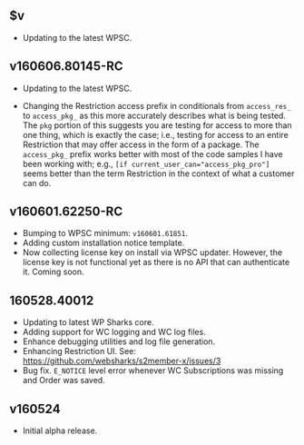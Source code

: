 ## $v

- Updating to the latest WPSC.

## v160606.80145-RC

- Updating to the latest WPSC.

- Changing the Restriction access prefix in conditionals from `access_res_` to `access_pkg_` as this more accurately describes what is being tested. The `pkg` portion of this suggests you are testing for access to more than one thing, which is exactly the case; i.e., testing for access to an entire Restriction that may offer access in the form of a package. The `access_pkg_` prefix works better with most of the code samples I have been working with; e.g., `[if current_user_can="access_pkg_pro"]` seems better than the term Restriction in the context of what a customer can do.

## v160601.62250-RC

- Bumping to WPSC minimum: `v160601.61851`.
- Adding custom installation notice template.
- Now collecting license key on install via WPSC updater. However, the license key is not functional yet as there is no API that can authenticate it. Coming soon.

## 160528.40012

- Updating to latest WP Sharks core.
- Adding support for WC logging and WC log files.
- Enhance debugging utilities and log file generation.
- Enhancing Restriction UI. See: https://github.com/websharks/s2member-x/issues/3
- Bug fix. `E_NOTICE` level error whenever WC Subscriptions was missing and Order was saved.

## v160524

- Initial alpha release.
